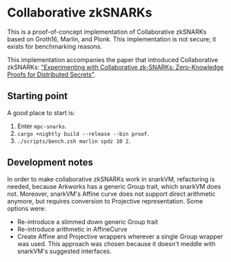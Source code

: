 # Collaborative zkSNARKs

This is a proof-of-concept implementation of Collaborative zkSNARKs based
on Groth16, Marlin, and Plonk.
This implementation is not secure; it exists for benchmarking reasons.

This implementation accompanies the paper that introduced Collaborative zkSNARKs:
["Experimenting with Collaborative zk-SNARKs: Zero-Knowledge Proofs for
Distributed Secrets"][paper].

## Starting point

A good place to start is:

1. Enter `mpc-snarks`.
2. `cargo +nightly build --release --bin proof`.
3. `./scripts/bench.zsh marlin spdz 10 2`.

[paper]: https://www.usenix.org/conference/usenixsecurity22/presentation/ozdemir

## Development notes
In order to make collaborative zkSNARKs work in snarkVM, refactoring is needed, because Arkworks has a generic Group trait, which snarkVM does not. Moreover, snarkVM's Affine curve does not support direct arithmetic anymore, but requires conversion to Projective representation. Some options were:
- Re-introduce a slimmed down generic Group trait
- Re-introduce arithmetic in AffineCurve
- Create Affine and Projective wrappers wherever a single Group wrapper was used. This approach was chosen because it doesn't meddle with snarkVM's suggested interfaces.
